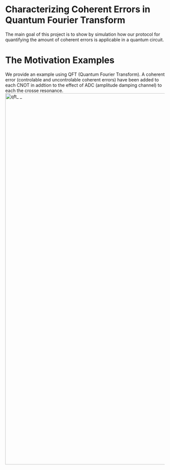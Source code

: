 
# Characterizing Coherent Errors in Quantum Fourier Transform 

The main goal of this project is to show by simulation how our protocol for quantifying the amount of coherent errors is applicable in a quantum circuit.

# The Motivation Examples 
We provide an example using  QFT (Quantum Fourier Transform). A coherent error (controlable and uncontrolable coherent errors) have been added to each CNOT in addtion to the effect of ADC (amplitude damping channel) to each the crosse resonance.
<img width="1168" alt="qft_ _" src="https://github.com/Mojahed91/QuantumFourierT/assets/129369338/82cc38a4-e661-4b21-914b-54d4b3580365">
